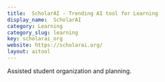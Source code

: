 ```yaml
---
title:  ScholarAI - Trending AI tool for Learning
display_name:  ScholarAI
category: Learning
category_slug: learning
key: scholarai_org
website: https://scholarai.org/
layout: aitool
---
```


Assisted student organization and planning.
